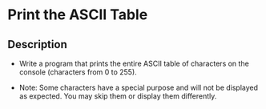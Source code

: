 # Print the ASCII Table

## Description
 * Write a program that prints the entire ASCII table of characters on the console (characters from 0 to 255).
 
 * Note: Some characters have a special purpose and will not be displayed as expected. You may skip them or display them differently.